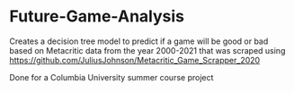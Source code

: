 # Future-Game-Analysis
Creates a decision tree model to predict if a game will be good or bad based on Metacritic data from the year 2000-2021 that was scraped using https://github.com/JuliusJohnson/Metacritic_Game_Scrapper_2020

Done for a Columbia University summer course project
